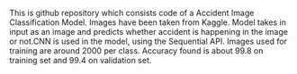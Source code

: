 <p>
This is github repository which consists code of a Accident Image Classification Model. Images have been taken from Kaggle. Model takes in input as an image and predicts whether accident is happening in the image or not.CNN is used in the model, using the Sequential API. Images used for training are around 2000 per class. Accuracy found is about 99.8 on training set and 99.4 on validation set.
</p>
